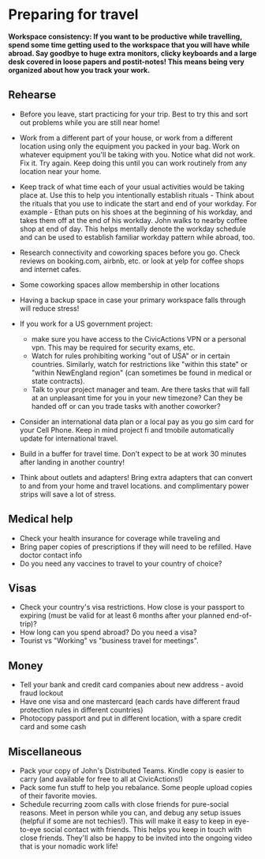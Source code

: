 # Preparing for travel

**Workspace consistency: If you want to be productive while travelling, spend some time getting used to the workspace that you will have while abroad. Say goodbye to huge extra monitors, clicky keyboards and a large desk covered in loose papers and postit-notes! This means being very organized about how you track your work.**

## Rehearse

*   Before you leave, start practicing for your trip. Best to try this and sort out problems while you are still near home!
*   Work from a different part of your house, or work from a different location using only the equipment you packed in your bag. Work on whatever equipment you'll be taking with you. Notice what did not work. Fix it. Try again. Keep doing this until you can work routinely from any location near your home.

*   Keep track of what time each of your usual activities would be taking place at. Use this to help you intentionally establish rituals - Think about the rituals that you use to indicate the start and end of your workday. For example - Ethan puts on his shoes at the beginning of his workday, and takes them off at the end of his workday. John walks to nearby coffee shop at end of day. This helps mentally denote the workday schedule and can be used to establish familiar workday pattern while abroad, too.
*   Research connectivity and coworking spaces before you go. Check reviews on booking.com, airbnb, etc. or look at yelp for coffee shops and internet cafes.
*   Some coworking spaces allow membership in other locations
*   Having a backup space in case your primary workspace falls through will reduce stress!
*   If you work for a US government project:
    *   make sure you have access to the CivicActions VPN or a personal vpn. This may be required for security exams, etc.
    *   Watch for rules prohibiting working "out of USA" or in certain countries. Similarly, watch for restrictions like "within this state" or "within NewEngland region" (can sometimes be found in medical or state contracts).
    *   Talk to your project manager and team. Are there tasks that will fall at an unpleasant time for you in your new timezone? Can they be handed off or can you trade tasks with another coworker?
*   Consider an international data plan or a local pay as you go sim card for your Cell Phone. Keep in mind project fi and tmobile automatically update for international travel.
*   Build in a buffer for travel time. Don't expect to be at work 30 minutes after landing in another country!
*   Think about outlets and adapters! Bring extra adapters that can convert to and from your home and travel locations. and complimentary power strips will save a lot of stress.

## Medical help

*   Check your health insurance for coverage while traveling and
*   Bring paper copies of prescriptions if they will need to be refilled. Have doctor contact info
*   Do you need any vaccines to travel to your country of choice?

## Visas

*   Check your country's visa restrictions. How close is your passport to expiring (must be valid for at least 6 months after your planned end-of-trip)?
*   How long can you spend abroad? Do you need a visa?
*   Tourist vs "Working" vs "business travel for meetings".

## Money

*   Tell your bank and credit card companies about new address - avoid fraud lockout
*   Have one visa and one mastercard (each cards have different fraud protection rules in different countries)
*   Photocopy passport and put in different location, with a spare credit card and some cash

## Miscellaneous

*   Pack your copy of John's Distributed Teams. Kindle copy is easier to carry (and available for free to all at CivicActions!)
*   Pack some fun stuff to help you rebalance. Some people upload copies of their favorite movies.
*   Schedule recurring zoom calls with close friends for pure-social reasons. Meet in person while you can, and debug any setup issues (helpful if some are not techies!). This will make it easy to keep in eye-to-eye social contact with friends. This helps you keep in touch with close friends. They'll also be happy to be invited into the ongoing video that is your nomadic work life!
